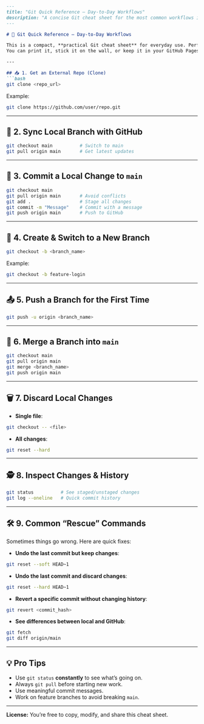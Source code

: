````markdown
---
title: "Git Quick Reference – Day-to-Day Workflows"
description: "A concise Git cheat sheet for the most common workflows in practice."
---

# 📝 Git Quick Reference – Day-to-Day Workflows

This is a compact, **practical Git cheat sheet** for everyday use. Perfect for beginners and intermediates who want quick reminders for the most common commands.  
You can print it, stick it on the wall, or keep it in your GitHub Pages site for reference.

---

## 📥 1. Get an External Repo (Clone)
```bash
git clone <repo_url>
````

Example:

```bash
git clone https://github.com/user/repo.git
```

---

## 🔄 2. Sync Local Branch with GitHub

```bash
git checkout main          # Switch to main
git pull origin main       # Get latest updates
```

---

## 💾 3. Commit a Local Change to `main`

```bash
git checkout main
git pull origin main       # Avoid conflicts
git add .                  # Stage all changes
git commit -m "Message"    # Commit with a message
git push origin main       # Push to GitHub
```

---

## 🌿 4. Create & Switch to a New Branch

```bash
git checkout -b <branch_name>
```

Example:

```bash
git checkout -b feature-login
```

---

## 📤 5. Push a Branch for the First Time

```bash
git push -u origin <branch_name>
```

---

## 🔀 6. Merge a Branch into `main`

```bash
git checkout main
git pull origin main
git merge <branch_name>
git push origin main
```

---

## 🗑 7. Discard Local Changes

* **Single file**:

```bash
git checkout -- <file>
```

* **All changes**:

```bash
git reset --hard
```

---

## 🕵️ 8. Inspect Changes & History

```bash
git status          # See staged/unstaged changes
git log --oneline   # Quick commit history
```

---

## 🛠 9. Common “Rescue” Commands

Sometimes things go wrong. Here are quick fixes:

* **Undo the last commit but keep changes**:

```bash
git reset --soft HEAD~1
```

* **Undo the last commit and discard changes**:

```bash
git reset --hard HEAD~1
```

* **Revert a specific commit without changing history**:

```bash
git revert <commit_hash>
```

* **See differences between local and GitHub**:

```bash
git fetch
git diff origin/main
```

---

## 💡 Pro Tips

* Use `git status` **constantly** to see what’s going on.
* Always `git pull` before starting new work.
* Use meaningful commit messages.
* Work on feature branches to avoid breaking `main`.

---

**License:** You’re free to copy, modify, and share this cheat sheet.


```
